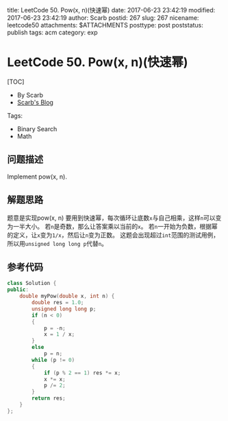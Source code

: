 title: LeetCode 50. Pow(x, n)(快速幂)
date: 2017-06-23 23:42:19
modified: 2017-06-23 23:42:19
author: Scarb
postid: 267
slug: 267
nicename: leetcode50
attachments: $ATTACHMENTS
posttype: post
poststatus: publish
tags: acm
category: exp

# LeetCode 50. Pow(x, n)(快速幂)
[TOC]

- By Scarb
- [Scarb's Blog](http://115.28.48.229/wordpress/)


Tags:

- Binary Search 
- Math


## 问题描述

Implement pow(x, n).

## 解题思路
题意是实现pow(x, n)
要用到快速幂，每次循环让底数`x`与自己相乘，这样`n`可以变为一半大小。
若`n`是奇数，那么让答案乘以当前的`x`。
若`n`一开始为负数，根据幂的定义，让`x`变为`1/x`，然后让`n`变为正数。
这题会出现超过`int`范围的测试用例，所以用`unsigned long long p`代替`n`。


## 参考代码
```C++
class Solution {
public:
	double myPow(double x, int n) {
		double res = 1.0;
		unsigned long long p;
		if (n < 0)
		{
			p = -n;
			x = 1 / x;
		}
		else
		    p = n;
		while (p != 0)
		{
			if (p % 2 == 1) res *= x;
			x *= x;
			p /= 2;
		}
		return res;
	}
};
```